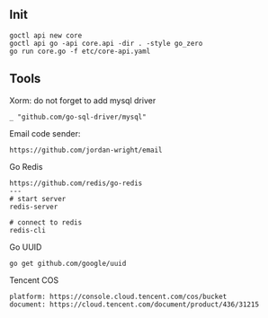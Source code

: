 ## Init
```
goctl api new core
goctl api go -api core.api -dir . -style go_zero
go run core.go -f etc/core-api.yaml
```

## Tools
Xorm: do not forget to add mysql driver
```
_ "github.com/go-sql-driver/mysql"
```
Email code sender:
```
https://github.com/jordan-wright/email
```
Go Redis
```
https://github.com/redis/go-redis
---
# start server
redis-server

# connect to redis
redis-cli
```
Go UUID
```
go get github.com/google/uuid
```
Tencent COS
```
platform: https://console.cloud.tencent.com/cos/bucket
document: https://cloud.tencent.com/document/product/436/31215
```